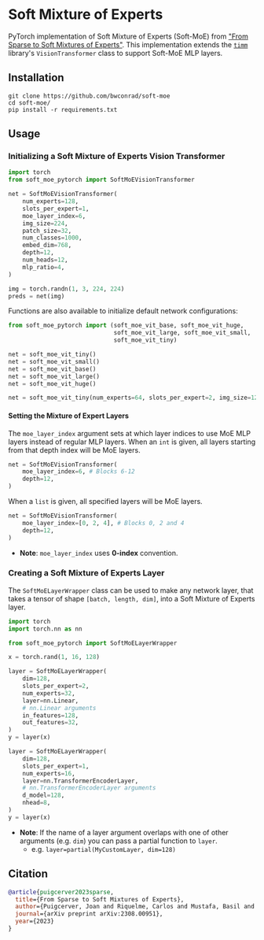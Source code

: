 # Soft Mixture of Experts

PyTorch implementation of Soft Mixture of Experts (Soft-MoE) from ["From Sparse to Soft Mixtures of Experts"](https://arxiv.org/abs/2308.00951v1).
This implementation extends the [`timm`](https://github.com/huggingface/pytorch-image-models) library's `VisionTransformer` class to support Soft-MoE MLP layers.


## Installation

<!-- ``` -->
<!-- pip install soft-moe-pytorch -->
<!-- ``` -->

<!-- Or install the entire repo with: -->

```
git clone https://github.com/bwconrad/soft-moe
cd soft-moe/
pip install -r requirements.txt
```

## Usage

### Initializing a Soft Mixture of Experts Vision Transformer

```python
import torch
from soft_moe_pytorch import SoftMoEVisionTransformer

net = SoftMoEVisionTransformer(
    num_experts=128,
    slots_per_expert=1,
    moe_layer_index=6, 
    img_size=224,
    patch_size=32,
    num_classes=1000,
    embed_dim=768,
    depth=12,
    num_heads=12,
    mlp_ratio=4,
)

img = torch.randn(1, 3, 224, 224)
preds = net(img)
```

Functions are also available to initialize default network configurations:

```python
from soft_moe_pytorch import (soft_moe_vit_base, soft_moe_vit_huge,
                              soft_moe_vit_large, soft_moe_vit_small,
                              soft_moe_vit_tiny)

net = soft_moe_vit_tiny()
net = soft_moe_vit_small()
net = soft_moe_vit_base()
net = soft_moe_vit_large()
net = soft_moe_vit_huge()

net = soft_moe_vit_tiny(num_experts=64, slots_per_expert=2, img_size=128)
```

#### Setting the Mixture of Expert Layers

The `moe_layer_index` argument sets at which layer indices to use MoE MLP layers instead of regular MLP layers.
When an `int` is given, all layers starting from that depth index will be MoE layers.

```python
net = SoftMoEVisionTransformer(
    moe_layer_index=6, # Blocks 6-12
    depth=12,
)
```

When a `list` is given, all specified layers will be MoE layers.

```python
net = SoftMoEVisionTransformer(
    moe_layer_index=[0, 2, 4], # Blocks 0, 2 and 4
    depth=12,
)
```

- __Note__: `moe_layer_index` uses __0-index__ convention.

### Creating a Soft Mixture of Experts Layer 

The `SoftMoELayerWrapper` class can be used to make any network layer, that takes a tensor of shape `[batch, length, dim]`, into a Soft Mixture of Experts layer.

```python 
import torch
import torch.nn as nn

from soft_moe_pytorch import SoftMoELayerWrapper

x = torch.rand(1, 16, 128)

layer = SoftMoELayerWrapper(
    dim=128,
    slots_per_expert=2,
    num_experts=32,
    layer=nn.Linear,
    # nn.Linear arguments
    in_features=128,
    out_features=32,
)
y = layer(x)

layer = SoftMoELayerWrapper(
    dim=128,
    slots_per_expert=1,
    num_experts=16,
    layer=nn.TransformerEncoderLayer,
    # nn.TransformerEncoderLayer arguments
    d_model=128,
    nhead=8,
)
y = layer(x)
```

- __Note__: If the name of a layer argument overlaps with one of other arguments (e.g. `dim`) you can pass a partial function to `layer`.
    - e.g. `layer=partial(MyCustomLayer, dim=128)`

## Citation
```bibtex
@article{puigcerver2023sparse,
  title={From Sparse to Soft Mixtures of Experts},
  author={Puigcerver, Joan and Riquelme, Carlos and Mustafa, Basil and Houlsby, Neil},
  journal={arXiv preprint arXiv:2308.00951},
  year={2023}
}
```
